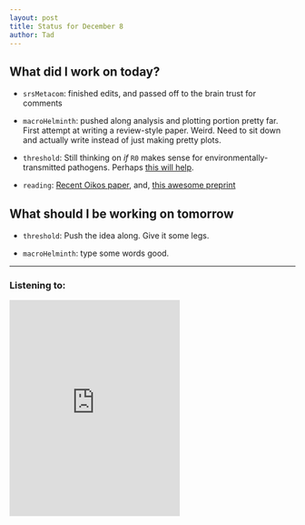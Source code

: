```yaml
---
layout: post
title: Status for December 8
author: Tad
---
```



## What did I work on today?

* `srsMetacom`: finished edits, and passed off to the brain trust for comments

* `macroHelminth`: pushed along analysis and plotting portion pretty far. First attempt at writing a review-style paper. Weird. Need to sit down and actually write instead of just making pretty plots.

* `threshold`: Still thinking on _if_  `R0` makes sense for environmentally-transmitted pathogens. Perhaps [this will help](http://math.cos.ucf.edu/~zshuai/paper/2012jbd.pdf).

* `reading`: [Recent Oikos paper](http://onlinelibrary.wiley.com/doi/10.1111/oik.02803/abstract),
and, [this awesome preprint](http://arxiv.org/abs/1511.04453)


## What should I be working on tomorrow

* `threshold`: Push the idea along. Give it some legs.

* `macroHelminth`: type some words good.






---

### Listening to:

<iframe src="https://embed.spotify.com/?uri=spotify:track:6lzpF8Fkka92awYj0TvDmK" width="300" height="380" frameborder="0" allowtransparency="true"></iframe>

<i class="fa fa-code" style="color:pink"> </i>
